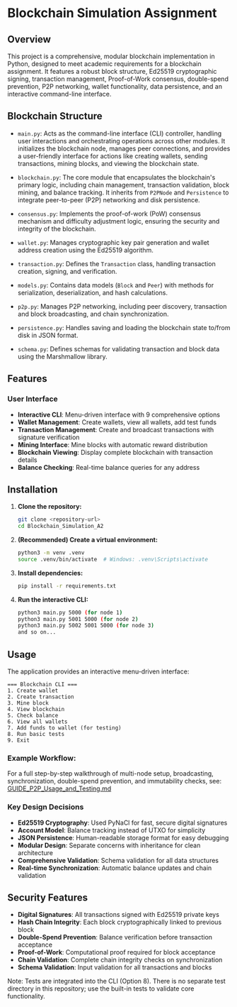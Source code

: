 # Blockchain Simulation Assignment

## Overview
This project is a comprehensive, modular blockchain implementation in Python, designed to meet academic requirements for a blockchain assignment. It features a robust block structure, Ed25519 cryptographic signing, transaction management, Proof-of-Work consensus, double-spend prevention, P2P networking, wallet functionality, data persistence, and an interactive command-line interface.


## Blockchain Structure

- `main.py`: Acts as the command-line interface (CLI) controller, handling user interactions and orchestrating operations across other modules. It initializes the blockchain node, manages peer connections, and provides a user-friendly interface for actions like creating wallets, sending transactions, mining blocks, and viewing the blockchain state.

- `blockchain.py`: The core module that encapsulates the blockchain's primary logic, including chain management, transaction validation, block mining, and balance tracking. It inherits from `P2PNode` and `Persistence` to integrate peer-to-peer (P2P) networking and disk persistence.

- `consensus.py`: Implements the proof-of-work (PoW) consensus mechanism and difficulty adjustment logic, ensuring the security and integrity of the blockchain.

- `wallet.py`: Manages cryptographic key pair generation and wallet address creation using the Ed25519 algorithm.

- `transaction.py`: Defines the `Transaction` class, handling transaction creation, signing, and verification.

- `models.py`: Contains data models (`Block` and `Peer`) with methods for serialization, deserialization, and hash calculations.

- `p2p.py`: Manages P2P networking, including peer discovery, transaction and block broadcasting, and chain synchronization.

- `persistence.py`: Handles saving and loading the blockchain state to/from disk in JSON format.

- `schema.py`: Defines schemas for validating transaction and block data using the Marshmallow library.

## Features


### User Interface
- **Interactive CLI**: Menu-driven interface with 9 comprehensive options
- **Wallet Management**: Create wallets, view all wallets, add test funds
- **Transaction Management**: Create and broadcast transactions with signature verification
- **Mining Interface**: Mine blocks with automatic reward distribution
- **Blockchain Viewing**: Display complete blockchain with transaction details
- **Balance Checking**: Real-time balance queries for any address


## Installation

1. **Clone the repository:**
   ```bash
   git clone <repository-url>
   cd Blockchain_Simulation_A2
   ```

2. **(Recommended) Create a virtual environment:**
   ```bash
   python3 -m venv .venv
   source .venv/bin/activate  # Windows: .venv\Scripts\activate
   ```

3. **Install dependencies:**
   ```bash
   pip install -r requirements.txt
   ```

4. **Run the interactive CLI:**
   ```bash
   python3 main.py 5000 (for node 1)
   python3 main.py 5001 5000 (for node 2)
   python3 main.py 5002 5001 5000 (for node 3)
   and so on...
   ```

## Usage

The application provides an interactive menu-driven interface:

```
=== Blockchain CLI ===
1. Create wallet
2. Create transaction
3. Mine block
4. View blockchain
5. Check balance
6. View all wallets
7. Add funds to wallet (for testing)
8. Run basic tests
9. Exit
```

### Example Workflow:

For a full step-by-step walkthrough of multi-node setup, broadcasting, synchronization, double-spend prevention, and immutability checks, see:
[GUIDE_P2P_Usage_and_Testing.md](./GUIDE_P2P_Usage_and_Testing.md)

### Key Design Decisions
- **Ed25519 Cryptography**: Used PyNaCl for fast, secure digital signatures
- **Account Model**: Balance tracking instead of UTXO for simplicity
- **JSON Persistence**: Human-readable storage format for easy debugging
- **Modular Design**: Separate concerns with inheritance for clean architecture
- **Comprehensive Validation**: Schema validation for all data structures
- **Real-time Synchronization**: Automatic balance updates and chain validation

## Security Features

- **Digital Signatures**: All transactions signed with Ed25519 private keys
- **Hash Chain Integrity**: Each block cryptographically linked to previous block
- **Double-Spend Prevention**: Balance verification before transaction acceptance
- **Proof-of-Work**: Computational proof required for block acceptance
- **Chain Validation**: Complete chain integrity checks on synchronization
- **Schema Validation**: Input validation for all transactions and blocks


Note: Tests are integrated into the CLI (Option 8). There is no separate test directory in this repository; use the built-in tests to validate core functionality.




